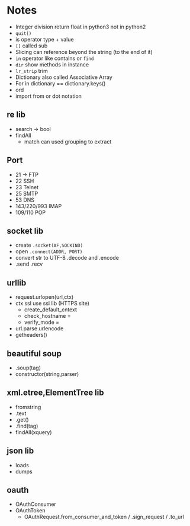 # Notes
* Integer division return float in python3 not in python2
* `quit()`
* is operator type + value
* `[]` called sub
* Slicing can reference beyond the string (to the end of it)
* `in` operator like contains or `find`
* `dir` show methods in instance
* `lr_strip` trim
* Dictionary also called Associative Array
* For in dictionary  == dictionary.keys()
* ord
* import from or dot notation

## re lib

* search -> bool
* findAll
    * match can used grouping to extract 

## Port
* 21 -> FTP
* 22 SSH
* 23 Telnet
* 25 SMTP
* 53 DNS
* 143/220/993 IMAP
* 109/110 POP

## socket lib
* create `.socket(AF,SOCKIND)`
* open `.connect(ADDR, PORT)`
* convert str to UTF-8 .decode and .encode
* .send .recv

## urllib
* request.urlopen(url,ctx)
* ctx ssl use ssl lib (HTTPS site)
    * create_default_cntext
    * check_hostname = 
    * verify_mode =
* url.parse.urlencode
* getheaders()

## beautiful soup 
* .soup(tag)
* constructor(string,parser)

## xml.etree,ElementTree lib
* fromstring
* .text
* .get()
* .find(tag)
* findAll(xquery)

## json lib
* loads
* dumps

## oauth
* OAuthConsumer
* OAuthToken
    * OAuthRequest.from_consumer_and_token / .sign_request / .to_url
